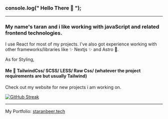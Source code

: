 
### console.log(" Hello There 👋 ");
___
### My name's taran and i like working with javaScript and related frontend technologies. 

I use React for most of my projects.
I've also got experience working with other frameworks/libraries like ✨ Nextjs ✨ and Astro &#128640;. 

As for Styling,
#### Me &#129309; TailwindCss/ SCSS/ LESS/ Raw Css/ (whatever the project requirements are but usually Tailwind)

Check out my website for new projects i am working on.

[![GitHub Streak](https://github-readme-streak-stats.herokuapp.com/?user=staranbeer)](https://git.io/streak-stats)

___
My Portfolio:
[staranbeer.tech](staranbeer.tech)

